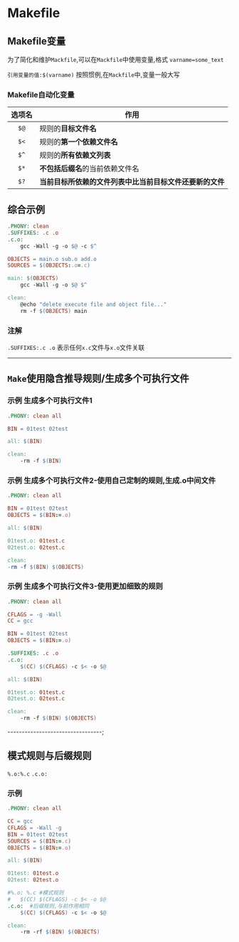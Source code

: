 # Makefile

## Makefile变量

为了简化和维护`Mackfile`,可以在`Mackfile`中使用变量,格式
`varname=some_text`

`引用变量的值:$(varname)`
按照惯例,在`Mackfile`中,变量一般大写

### Makefile自动化变量

| 选项名 |作用|
| :----: | ---|
| `$@` | 规则的**目标文件名**
|`$<`| 规则的**第一个依赖文件名**
|`$^`|规则的**所有依赖文列表**
|`$*`|**不包括后缀名**的当前依赖文件名
|`$?`|**当前目标所依赖的文件列表中比当前目标文件还要新的文件**

## 综合示例

```makefile
.PHONY: clean
.SUFFIXES: .c .o
.c.o:
    gcc -Wall -g -o $@ -c $^

OBJECTS = main.o sub.o add.o
SOURCES = $(OBJECTS:.o=.c)

main: $(OBJECTS)
    gcc -Wall -g -o $@ $^

clean:
    @echo "delete execute file and object file..."
    rm -f $(OBJECTS) main
```

### 注解

`.SUFFIXES:.c .o` 表示任何`x.c`文件与`x.o`文件关联

---------------

## `Make`使用隐含推导规则/生成多个可执行文件

### 示例 生成多个可执行文件1

```makefile
.PHONY: clean all

BIN = 01test 02test

all: $(BIN)

clean:
    -rm -f $(BIN)
```

### 示例 生成多个可执行文件2-使用自己定制的规则,生成.o中间文件

```makefile
.PHONY: clean all

BIN = 01test 02test
OBJECTS = $(BIN:=.o)

all: $(BIN)

01test.o: 01test.c
02test.o: 02test.c

clean:
-rm -f $(BIN) $(OBJECTS)
```

### 示例 生成多个可执行文件3-使用更加细致的规则

```makefile
.PHONY: clean all

CFLAGS = -g -Wall
CC = gcc

BIN = 01test 02test
OBJECTS = $(BIN:=.o)

.SUFFIXES: .c .o
.c.o:
    $(CC) $(CFLAGS) -c $< -o $@

all: $(BIN)

01test.o: 01test.c
02test.o: 02test.c

clean:
    -rm -f $(BIN) $(OBJECTS)

```

---------------------------------;

## 模式规则与后缀规则

`%.o:%.c`
`.c.o:`

### 示例

```makefile
.PHONY: clean all

CC = gcc
CFLAGS = -Wall -g
BIN = 01test 02test
SOURCES = $(BIN:=.c)
OBJECTS = $(BIN:=.o)

all: $(BIN)

01test: 01test.o
02test: 02test.o

#%.o: %.c #模式规则
#   $(CC) $(CFLAGS) -c $< -o $@
.c.o:  #后缀规则,与前作用相同
    $(CC) $(CFLAGS) -c $< -o $@

clean:
    -rm -rf $(BIN) $(OBJECTS)
```